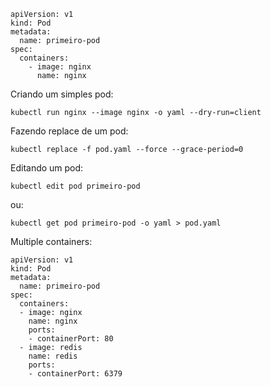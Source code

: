 ```
apiVersion: v1
kind: Pod
metadata:
  name: primeiro-pod
spec:
  containers:
    - image: nginx
      name: nginx
```



Criando um simples pod:
```
kubectl run nginx --image nginx -o yaml --dry-run=client
```

Fazendo replace de um pod:
```
kubectl replace -f pod.yaml --force --grace-period=0
```

Editando um pod:
```
kubectl edit pod primeiro-pod
```
ou:
```
kubectl get pod primeiro-pod -o yaml > pod.yaml
```



Multiple containers:
```
apiVersion: v1
kind: Pod
metadata:
  name: primeiro-pod
spec:
  containers:
  - image: nginx
    name: nginx
    ports:
    - containerPort: 80
  - image: redis
    name: redis
    ports:
    - containerPort: 6379
```

